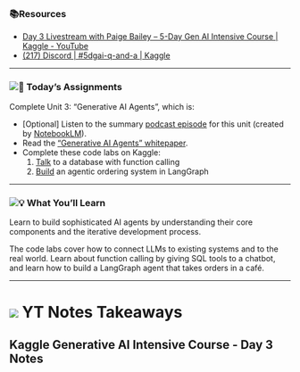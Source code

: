 ### 📚**Resources**

* [Day 3 Livestream with Paige Bailey – 5-Day Gen AI Intensive Course | Kaggle - YouTube](https://www.youtube.com/watch?v=HQUtMWoTAD4&list=PLqFaTIg4myu-b1PlxitQdY0UYIbys-2es&index=3&pp=iAQB)
* [(217) Discord | #5dgai-q-and-a | Kaggle](https://discord.com/channels/1101210829807956100/1303438695143178251)

---

### **![🎒](https://fonts.gstatic.com/s/e/notoemoji/15.1/1f392/32.png) Today’s Assignments**

Complete Unit 3: “Generative AI Agents”, which is:

* [Optional] Listen to the summary [podcast episode](https://www.youtube.com/watch?v=H4gZd4BCrDQ) for this unit (created by [NotebookLM](https://notebooklm.google/)).
* Read the [“Generative AI Agents” whitepaper](https://www.kaggle.com/whitepaper-agents).
* Complete these code labs on Kaggle:
  1. [Talk](https://www.kaggle.com/code/markishere/day-3-function-calling-with-the-gemini-api) to a database with function calling
  2. [Build](https://www.kaggle.com/code/markishere/day-3-building-an-agent-with-langgraph/) an agentic ordering system in LangGraph

---

### **![💡](https://fonts.gstatic.com/s/e/notoemoji/15.1/1f4a1/32.png) What You’ll Learn**

Learn to build sophisticated AI agents by understanding their core components and the iterative development process.

The code labs cover how to connect LLMs to existing systems and to the real world. Learn about function calling by giving SQL tools to a chatbot, and learn how to build a LangGraph agent that takes orders in a café.

---


# ![](https://cdn-0.emojis.wiki/uploads/2020/11/photo_2020-11-05_16-28-41.jpg) YT Notes Takeaways

## Kaggle Generative AI Intensive Course - Day 3 Notes
